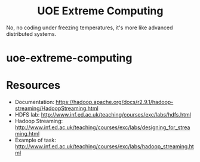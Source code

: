 <h1 align="center">
  UOE Extreme Computing
</h1>
No, no coding under freezing temperatures, it's more like advanced distributed systems. 




# uoe-extreme-computing


# Resources
* Documentation: https://hadoop.apache.org/docs/r2.9.1/hadoop-streaming/HadoopStreaming.html
* HDFS lab: http://www.inf.ed.ac.uk/teaching/courses/exc/labs/hdfs.html
* Hadoop Streaming: http://www.inf.ed.ac.uk/teaching/courses/exc/labs/designing_for_streaming.html
* Example of task: http://www.inf.ed.ac.uk/teaching/courses/exc/labs/hadoop_streaming.html
